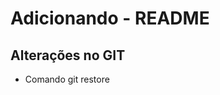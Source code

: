# Adicionando - README

## Alterações no GIT

* Comando git restore

<!-- git restore README.md (desfaz alteração) 
git restore --staged README.md (Volta para situação antes do add)-->